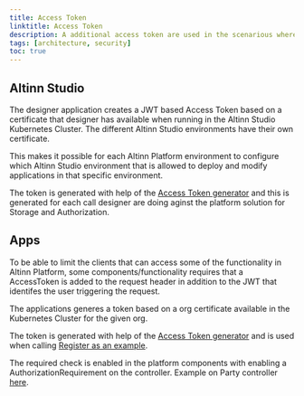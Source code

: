 ```yaml
---
title: Access Token
linktitle: Access Token
description: A additional access token are used in the scenarious where we need to authenticate the application or component callin a component in Altinn Platform.
tags: [architecture, security]
toc: true
---
```



## Altinn Studio
The designer application creates a JWT based Access Token based on a certificate that designer has available when running
in the Altinn Studio Kubernetes Cluster. The different Altinn Studio environments have their own certificate.

This makes it possible for each Altinn Platform environment to configure which Altinn Studio environment that is allowed to deploy
and modify applications in that specific environment. 


The token is generated with help of the [Access Token generator](https://github.com/Altinn/altinn-studio/blob/master/src/Altinn.Common/Altinn.Common.AccessToken/Altinn.Common.AccessTokenClient/Services/AccessTokenGenerator.cs) 
and this is generated for each call designer are doing aginst the platform solution for Storage and Authorization.

## Apps 
To be able to limit the clients that can access some of the functionality in Altinn Platform, some components/functionality requires 
that a AccessToken is added to the request header in addition to the JWT that identifes the user triggering the request. 

The applications generes a token based on a org certificate available in the Kubernetes Cluster for the given org.

The token is generated with help of the [Access Token generator](https://github.com/Altinn/altinn-studio/blob/master/src/Altinn.Common/Altinn.Common.AccessToken/Altinn.Common.AccessTokenClient/Services/AccessTokenGenerator.cs) 
and is used when calling [Register as an example](https://github.com/Altinn/altinn-studio/blob/master/src/Altinn.Apps/AppTemplates/AspNet/Altinn.App.PlatformServices/Implementation/RegisterAppSI.cs).

The required check is enabled in the platform components with enabling a AuthorizationRequirement on the controller. 
Example on Party controller [here](https://github.com/Altinn/altinn-studio/blob/master/src/Altinn.Platform/Altinn.Platform.Register/Register/Controllers/PartiesController.cs).




